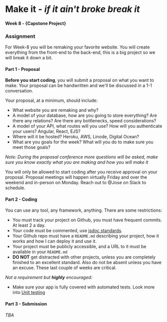 # Make it - *if it ain't broke break it*
#### Week 8 - {Capstone Project}

### Assignment
For Week-8 you will be remaking your favorite website. You will create everything from the front-end to the back-end, this is a big project so we will break it down a bit.

#### Part 1 - Proposal
**Before you start coding**, you will submit a proposal on what you want to make. Your proposal can be handwritten and we'll be discussed in a 1-1 conversation.

Your proposal, at a minimum, should include:
* What website you are remaking and why?
* A model of your database, how are you going to store everything? Are there any relations? Are there any bottlenecks, speed considerations?
* A model of your API, what routes will you use? How will you authenticate your users? Angular, React, EJS?
* Where will it be hosted? Heroku, AWS, Linode, Digital Ocean?
* What are you goals for the week? What will you do to make sure you meet those goals?

*Note: During the proposal conference more questions will be asked, make sure you know exactly what you are making and how you will make it*

You will only be allowed to start coding after you receive approval on your proposal. Proposal meetings will happen virtually Friday and over the weekend and in-person on Monday. Reach out to @Jose on Slack to schedule.

#### Part 2 - Coding
You can use any tool, any framework, anything. There are some restrictions:
* You must track your project on Github, you must have frequent commits. At least 2 a day.
* Your code must be commented, use [jsdoc standards](http://usejsdoc.org/about-getting-started.html).
* Your Github repo must have a `README.md` describing your project, how it works and how I can deploy it and use it.
* Your project must be publicly accessible, and a URL to it must be available in your `README.md`
* **DO NOT** get distracted with other projects, unless you are completely finished to an excellent standard. Also do not be absent unless you have an excuse. These last couple of weeks are critical.

*Not a requirement but __highly__ encouraged:*
* Make sure your app is fully covered with automated tests. Look more into [Unit testing](https://blog.risingstack.com/node-hero-node-js-unit-testing-tutorial/)

#### Part 3 - Submission
*TBA*
